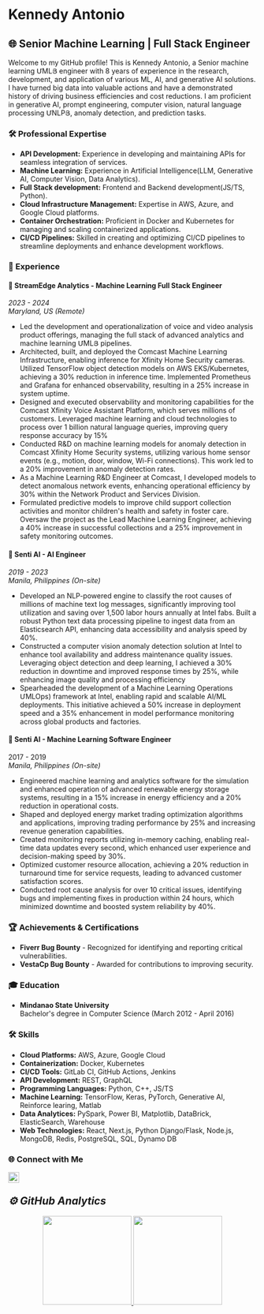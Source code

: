 # Kennedy Antonio

## 🌐 Senior Machine Learning | Full Stack Engineer

Welcome to my GitHub profile! This is Kennedy Antonio, a Senior machine learning ՄMLՅ engineer with 8 years of experience in the research, development, and application of various ML, AI, and generative AI solutions. I have turned big data into valuable actions and have a demonstrated history of driving business efficiencies and cost reductions. I am proficient in generative AI, prompt engineering, computer vision, natural language processing ՄNLPՅ, anomaly detection, and prediction tasks.


### 🛠️ Professional Expertise

- **API Development:** Experience in developing and maintaining APIs for seamless integration of services.
- **Machine Learning:** Experience in Artificial Intelligence(LLM, Generative AI, Computer Vision, Data Analytics).
- **Full Stack development:** Frontend and Backend development(JS/TS, Python).
- **Cloud Infrastructure Management:** Expertise in AWS, Azure, and Google Cloud platforms.
- **Container Orchestration:** Proficient in Docker and Kubernetes for managing and scaling containerized applications.
- **CI/CD Pipelines:** Skilled in creating and optimizing CI/CD pipelines to streamline deployments and enhance development workflows.


### 💼 Experience

#### 🏢 **StreamEdge Analytics** - Machine Learning Full Stack Engineer
*2023 - 2024*  
*Maryland, US (Remote)*

- Led the development and operationalization of voice and video analysis product offerings, managing the full stack of advanced analytics and machine learning ՄMLՅ pipelines.
- Architected, built, and deployed the Comcast Machine Learning Infrastructure, enabling inference for Xfinity Home Security cameras. Utilized TensorFlow object detection models on AWS EKS/Kubernetes, achieving a 30% reduction in inference time. Implemented Prometheus and Grafana for enhanced observability, resulting in a 25% increase in system uptime.
- Designed and executed observability and monitoring capabilities for the Comcast Xfinity Voice Assistant Platform, which serves millions of customers. Leveraged machine learning and cloud technologies to process over 1 billion natural language queries, improving query response accuracy by 15%
- Conducted R&D on machine learning models for anomaly detection in Comcast Xfinity Home Security systems, utilizing various home sensor events (e.g., motion, door, window, Wi-Fi connections). This work led to a 20% improvement in anomaly detection rates.
- As a Machine Learning R&D Engineer at Comcast, I developed models to detect anomalous network events, enhancing operational efficiency by 30% within the Network Product and Services Division.
- Formulated predictive models to improve child support collection activities and monitor children's health and safety in foster care. Oversaw the project as the Lead Machine Learning Engineer, achieving a 40% increase in successful collections and a 25% improvement in safety monitoring outcomes.

#### 🏢 **Senti AI** - AI Engineer
*2019 - 2023*  
*Manila, Philippines (On-site)*

- Developed an NLP-powered engine to classify the root causes of millions of machine text log messages, significantly improving tool utilization and saving over 1,500 labor hours annually at Intel fabs. Built a robust Python text data processing pipeline to ingest data from an Elasticsearch API, enhancing data accessibility and analysis speed by 40%.
- Constructed a computer vision anomaly detection solution at Intel to enhance tool availability and address maintenance quality issues. Leveraging object detection and deep learning, I achieved a 30% reduction in downtime and improved response times by 25%, while enhancing image quality and processing efficiency
- Spearheaded the development of a Machine Learning Operations ՄMLOps) framework at Intel, enabling rapid and scalable AI/ML deployments. This initiative achieved a 50% increase in deployment speed and a 35% enhancement in model performance monitoring across global products and factories.


#### 🏢 **Senti AI** - Machine Learning Software Engineer
2017 - 2019  
*Manila, Philippines (On-site)*

- Engineered machine learning and analytics software for the simulation and enhanced operation of advanced renewable energy storage systems, resulting in a 15% increase in energy efficiency and a 20% reduction in operational costs.
- Shaped and deployed energy market trading optimization algorithms and applications, improving trading performance by 25% and increasing revenue generation capabilities.
- Created monitoring reports utilizing in-memory caching, enabling real-time data updates every second, which enhanced user experience and decision-making speed by 30%.
- Optimized customer resource allocation, achieving a 20% reduction in turnaround time for service requests, leading to advanced customer satisfaction scores.
- Conducted root cause analysis for over 10 critical issues, identifying bugs and implementing fixes in production within 24 hours, which minimized downtime and boosted system reliability by 40%.

### 🏆 Achievements & Certifications

- **Fiverr Bug Bounty** - Recognized for identifying and reporting critical vulnerabilities.
- **VestaCp Bug Bounty** - Awarded for contributions to improving security.

### 🎓 Education

- **Mindanao State University**  
  Bachelor's degree in Computer Science (March 2012 - April 2016)

### 🛠️ Skills

- **Cloud Platforms:** AWS, Azure, Google Cloud
- **Containerization:** Docker, Kubernetes
- **CI/CD Tools:** GitLab CI, GitHub Actions, Jenkins
- **API Development:** REST, GraphQL
- **Programming Languages:** Python, C++, JS/TS
- **Machine Learning:** TensorFlow, Keras, PyTorch, Generative AI, Reinforce learing, Matlab
- **Data Analytices:** PySpark, Power BI, Matplotlib, DataBrick, ElasticSearch, Warehouse
- **Web Technologies:** React, Next.js, Python Django/Flask, Node.js, MongoDB, Redis, PostgreSQL, SQL, Dynamo DB

### 🌐 Connect with Me
[<img align="left" alt="LinkedIn" width="22px" src="https://cdn-icons-png.flaticon.com/512/174/174857.png" />][linkedin]

<br />

<h2><i>⚙️ GitHub Analytics</i></h2>

<p align="center">
<a href="https://github.com/ranareehanaslam">
  <img height="180em"  src="https://github-readme-stats-eight-theta.vercel.app/api/top-langs/?username=ranareehanaslam&layout=compact&langs_count=8&theme=algolia"/>
</a>
  <img height="180em" src="https://github-readme-streak-stats.herokuapp.com/?user=ranareehanaslam&show_icons=true&locale=en&layout=demo&theme=merko&hide_border=true" />
</p>

<!-- Actual links to your social media accounts -->
[linkedin]: https://www.linkedin.com/in/kennedy-antonio/


<!---
kennedyantonio030/kennedyantonio030 is a ✨ special ✨ repository because its `README.md` (this file) appears on your GitHub profile.
You can click the Preview link to take a look at your changes.
--->
